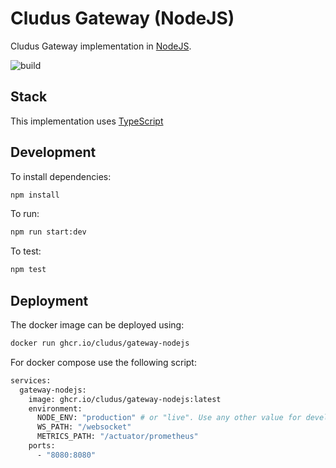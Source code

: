 # Cludus Gateway (NodeJS)

Cludus Gateway implementation in [NodeJS](https://nodejs.org/).

![build](https://github.com/cludus/cludus-gateway-nodejs/actions/workflows/build.yml/badge.svg)

## Stack

This implementation uses [TypeScript](https://www.typescriptlang.org/)

## Development

To install dependencies:

```bash
npm install
```

To run:

```bash
npm run start:dev
```

To test:

```bash
npm test
```

## Deployment

The docker image can be deployed using:

```bash
docker run ghcr.io/cludus/gateway-nodejs
```

For docker compose use the following script:

```bash
services:
  gateway-nodejs:
    image: ghcr.io/cludus/gateway-nodejs:latest
    environment:
      NODE_ENV: "production" # or "live". Use any other value for development purposes (debug level logs).
      WS_PATH: "/websocket"
      METRICS_PATH: "/actuator/prometheus"
    ports:
      - "8080:8080"
```
